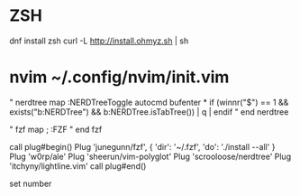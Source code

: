 # ZSH
dnf install zsh
curl -L http://install.ohmyz.sh | sh

# nvim ~/.config/nvim/init.vim
" nerdtree
map <C-o> :NERDTreeToggle<CR>
autocmd bufenter * if (winnr("$") == 1 && exists("b:NERDTree") && b:NERDTree.isTabTree()) | q | endif
" end nerdtree

" fzf
map ; :FZF<CR>
" end fzf

call plug#begin()
Plug 'junegunn/fzf', { 'dir': '~/.fzf', 'do': './install --all' }
Plug 'w0rp/ale'
Plug 'sheerun/vim-polyglot'
Plug 'scrooloose/nerdtree'
Plug 'itchyny/lightline.vim'
call plug#end()

set number
